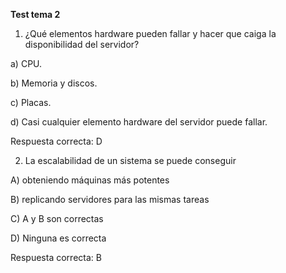 **Test tema 2**

1) ¿Qué elementos hardware pueden fallar y hacer que caiga la disponibilidad del servidor?

a) CPU.

b) Memoria y discos.

c) Placas.

d) Casi cualquier elemento hardware del servidor puede fallar.

Respuesta correcta: D

2) La escalabilidad de un sistema se puede conseguir

A) obteniendo máquinas más potentes

B) replicando servidores para las mismas tareas

C) A y B son correctas

D) Ninguna es correcta

Respuesta correcta: B

